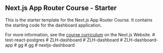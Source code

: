 ## Next.js App Router Course - Starter

This is the starter template for the Next.js App Router Course. It contains the starting code for the dashboard application.

For more information, see the [course curriculum](https://nextjs.org/learn) on the Next.js Website.
#   t e s t - r e a c t - p o s t g r e s  
 #   Z L H - d a s h b o a r d  
 #   Z L H - d a s h b o a r d  
 #   Z L H - d a s h b o a r d - a p p  
 #   g g  
 #   g g  
 #   n e x t j s - d a s h b o a r d  
 